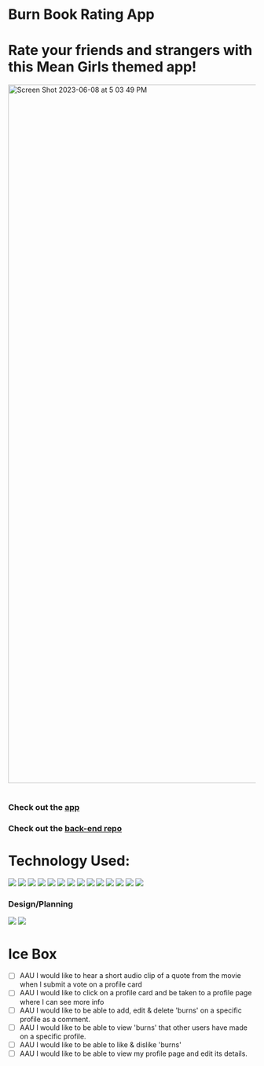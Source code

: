 # Burn Book Rating App

# Rate your friends and strangers with this Mean Girls themed app!

<img width="1423" alt="Screen Shot 2023-06-08 at 5 03 49 PM" src="https://github.com/kmhdesign123/burn-book-front/assets/127788664/80bb244b-32af-486f-94a9-c4a8f8a23901">

#

### Check out the [app](https://burn-book.netlify.app/)

### Check out the [back-end repo](https://github.com/kmhdesign123/burn-book-back.git)
#
# Technology Used:

<img src="https://img.shields.io/badge/GitHub-100000?style=for-the-badge&logo=github&logoColor=white">

<img src="https://img.shields.io/badge/GIT-E44C30?style=for-the-badge&logo=git&logoColor=white">

<img src="https://img.shields.io/badge/Markdown-000000?style=for-the-badge&logo=markdown&logoColor=white">

<img src="https://img.shields.io/badge/HTML5-E34F26?style=for-the-badge&logo=html5&logoColor=white">

<img src="https://img.shields.io/badge/CSS3-1572B6?style=for-the-badge&logo=css3&logoColor=white">

<img src="https://img.shields.io/badge/JavaScript-F7DF1E?style=for-the-badge&logo=javascript&logoColor=black">

<img src="https://img.shields.io/badge/Node.js-43853D?style=for-the-badge&logo=node.js&logoColor=white">

<img src="https://img.shields.io/badge/TypeScript-007ACC?style=for-the-badge&logo=typescript&logoColor=white">

<img src="https://img.shields.io/badge/Sequelize-52B0E7?style=for-the-badge&logo=Sequelize&logoColor=white">

<img src="https://img.shields.io/badge/React-20232A?style=for-the-badge&logo=react&logoColor=61DAFB">

<img src="https://img.shields.io/badge/PostgreSQL-316192?style=for-the-badge&logo=postgresql&logoColor=white">

<img src="https://img.shields.io/badge/Netlify-00C7B7?style=for-the-badge&logo=netlify&logoColor=white">

<img src="https://img.shields.io/badge/Supabase-181818?style=for-the-badge&logo=supabase&logoColor=white">

<img src="https://img.shields.io/badge/Visual_Studio_Code-0078D4?style=for-the-badge&logo=visual%20studio%20code&logoColor=white">

### Design/Planning
<img src="https://img.shields.io/badge/Trello-0052CC?style=for-the-badge&logo=trello&logoColor=white"/>

<img src="https://img.shields.io/badge/Adobe%20Illustrator-FF9A00?style=for-the-badge&logo=adobe%20illustrator&logoColor=white"/>

#
# Ice Box
- [ ] AAU I would like to hear a short audio clip of a quote from the movie when I submit a vote on a profile card
- [ ] AAU I would like to click on a profile card and be taken to a profile page where I can see more info
- [ ] AAU I would like to be able to add, edit & delete 'burns' on a specific profile as a comment.
- [ ] AAU I would like to be able to view 'burns' that other users have made on a specific profile.
- [ ] AAU I would like to be able to like & dislike 'burns'
- [ ] AAU I would like to be able to view my profile page and edit its details.